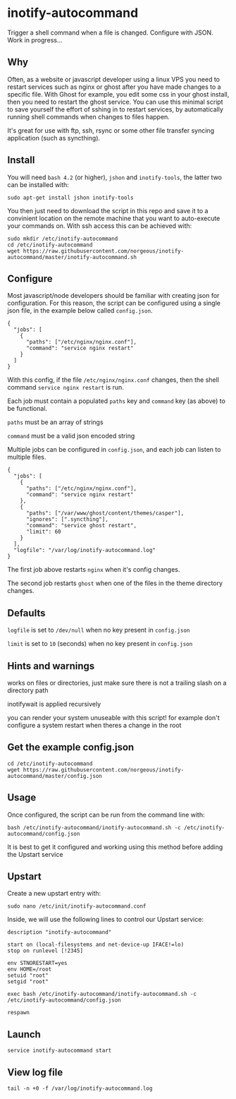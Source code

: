 # inotify-autocommand
Trigger a shell command when a file is changed. Configure with JSON. Work in progress...

## Why

Often, as a website or javascript developer using a linux VPS you need to restart services such as nginx or ghost after you have made changes to a specific file.
With Ghost for example, you edit some css in your ghost install, then you need to restart the ghost service.
You can use this minimal script to save yourself the effort of sshing in to restart services, by automatically running shell commands when changes to files happen.

It's great for use with ftp, ssh, rsync or some other file transfer syncing application (such as syncthing).

## Install

You will need ```bash 4.2``` (or higher), ```jshon``` and ```inotify-tools```, the latter two can be installed with:

```
sudo apt-get install jshon inotify-tools
```

You then just need to download the script in this repo and save it to a convinient location on the remote machine that you want to auto-execute your commands on. With ssh access this can be achieved with:

```
sudo mkdir /etc/inotify-autocommand
cd /etc/inotify-autocommand
wget https://raw.githubusercontent.com/norgeous/inotify-autocommand/master/inotify-autocommand.sh
```

## Configure

Most javascript/node developers should be familiar with creating json for configuration. For this reason, the script can be configured using a single json file, in the example below called ```config.json```.

```
{
  "jobs": [
    {
      "paths": ["/etc/nginx/nginx.conf"],
      "command": "service nginx restart"
    }
  ]
}
```

With this config, if the file ```/etc/nginx/nginx.conf``` changes, then the shell command ```service nginx restart``` is run.

Each job must contain a populated ```paths``` key and ```command``` key (as above) to be functional.

```paths``` must be an array of strings

```command``` must be a valid json encoded string

Multiple jobs can be configured in ```config.json```, and each job can listen to multiple files.

```
{
  "jobs": [
    {
      "paths": ["/etc/nginx/nginx.conf"],
      "command": "service nginx restart"
    },
    {
      "paths": ["/var/www/ghost/content/themes/casper"],
      "ignores": [".syncthing"],
      "command": "service ghost restart",
      "limit": 60
    }
  ],
  "logfile": "/var/log/inotify-autocommand.log"
}
```
The first job above restarts ```nginx``` when it's config changes.

The second job restarts ```ghost``` when one of the files in the theme directory changes.

## Defaults

```logfile``` is set to ```/dev/null``` when no key present in ```config.json```

```limit``` is set to ```10``` (seconds) when no key present in ```config.json```


## Hints and warnings

works on files or directories, just make sure there is not a trailing slash on a directory path

inotifywait is applied recursively

you can render your system unuseable with this script! for example don't configure a system restart when theres a change in the root


## Get the example config.json

```
cd /etc/inotify-autocommand
wget https://raw.githubusercontent.com/norgeous/inotify-autocommand/master/config.json
```



## Usage

Once configured, the script can be run from the command line with:
```
bash /etc/inotify-autocommand/inotify-autocommand.sh -c /etc/inotify-autocommand/config.json
```
It is best to get it configured and working using this method before adding the Upstart service

## Upstart

Create a new upstart entry with:
```
sudo nano /etc/init/inotify-autocommand.conf
```

Inside, we will use the following lines to control our Upstart service:

```
description "inotify-autocommand"

start on (local-filesystems and net-device-up IFACE!=lo)
stop on runlevel [!2345]

env STNORESTART=yes
env HOME=/root
setuid "root"
setgid "root"

exec bash /etc/inotify-autocommand/inotify-autocommand.sh -c /etc/inotify-autocommand/config.json

respawn
```

## Launch
```
service inotify-autocommand start
```

## View log file
```
tail -n +0 -f /var/log/inotify-autocommand.log

```